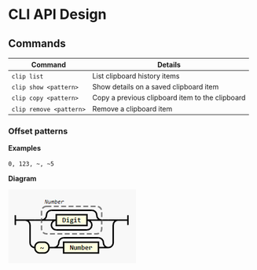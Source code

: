 # CLI API Design

## Commands

| Command                 | Details                                         |
| ----------------------- | ----------------------------------------------- |
| `clip list`             | List clipboard history items                    |
| `clip show <pattern>`   | Show details on a saved clipboard item          |
| `clip copy <pattern>`   | Copy a previous clipboard item to the clipboard |
| `clip remove <pattern>` | Remove a clipboard item                         |

### Offset patterns

**Examples**

`0, 123, ~, ~5`

**Diagram**

![Offset Pattern EBNF Diagram](./gh_assets/offset_pattern.png)